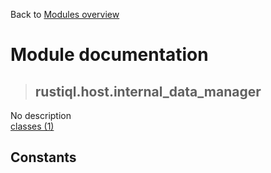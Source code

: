 Back to [Modules overview](https://github.com/pyrustic/rustiql/blob/master/docs/modules/README.md)
  
# Module documentation
>## rustiql.host.internal\_data\_manager
No description
<br>
[classes (1)](https://github.com/pyrustic/rustiql/blob/master/docs/modules/content/rustiql.host.internal_data_manager/classes.md)


## Constants
```python

```

